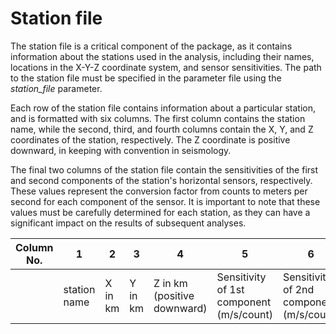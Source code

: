 # Station file

The station file is a critical component of the package, as it contains information about the stations used in the analysis, 
including their names, locations in the X-Y-Z coordinate system, and sensor sensitivities. 
The path to the station file must be specified in the parameter file using the _station_file_ parameter.

Each row of the station file contains information about a particular station, and is formatted with six columns. 
The first column contains the station name, while the second, third, and fourth columns contain the X, Y, and Z coordinates of the station, respectively. 
The Z coordinate is positive downward, in keeping with convention in seismology.

The final two columns of the station file contain the sensitivities of the first and second components of the station's horizontal sensors, respectively. 
These values represent the conversion factor from counts to meters per second for each component of the sensor. 
It is important to note that these values must be carefully determined for each station, as they can have a significant impact on the results of subsequent analyses.


| Column No.| 1           | 2       | 3       | 4                           | 5                                        | 6                                        |
| --------- | ----------- | ------- | ------- | --------------------------- | ---------------------------------------- | ---------------------------------------- | 
|           | station name| X in km | Y in km | Z in km (positive downward) | Sensitivity of 1st component (m/s/count) | Sensitivity of 2nd component (m/s/count) | 

